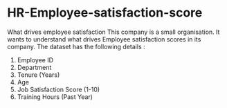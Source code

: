 # HR-Employee-satisfaction-score
What drives employee satisfaction
This company is a small organisation. It wants to understand what drives Employee satisfaction scores in its company. The dataset has the following details : 
1. Employee ID
2. Department
3. Tenure (Years)
4. Age
5. Job Satisfaction Score (1-10)
6. Training Hours (Past Year)
